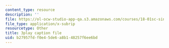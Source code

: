 ```yaml
---
content_type: resource
description: ''
file: https://ol-ocw-studio-app-qa.s3.amazonaws.com/courses/18-01sc-single-variable-calculus-fall-2010/b27957fdf0e45de6a8b148257f6ee6bd_twzGBqPeW0M.vtt
file_type: application/x-subrip
resourcetype: Other
title: 3play caption file
uid: b27957fd-f0e4-5de6-a8b1-48257f6ee6bd
---
```

